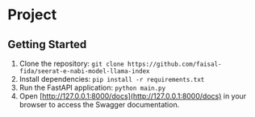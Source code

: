 # Project

## Getting Started
1. Clone the repository: `git clone https://github.com/faisal-fida/seerat-e-nabi-model-llama-index`
2. Install dependencies: `pip install -r requirements.txt`
3. Run the FastAPI application: `python main.py`
4. Open [http://127.0.0.1:8000/docs](http://127.0.0.1:8000/docs) in your browser to access the Swagger documentation.
